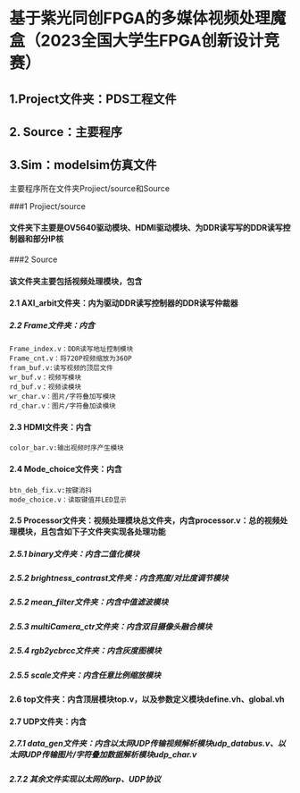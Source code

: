 # 基于紫光同创FPGA的多媒体视频处理魔盒（2023全国大学生FPGA创新设计竞赛）

## 1.Project文件夹：PDS工程文件
## 2. Source：主要程序
## 3.Sim：modelsim仿真文件



主要程序所在文件夹Projiect/source和Source

###1 Projiect/source

#### 文件夹下主要是OV5640驱动模块、HDMI驱动模块、为DDR读写写的DDR读写控制器和部分IP核

###2 Source

#### 该文件夹主要包括视频处理模块，包含

####  2.1 AXI_arbit文件夹：内为驱动DDR读写控制器的DDR读写仲裁器

#####   2.2 Frame文件夹：内含

```
Frame_index.v：DDR读写地址控制模块
Frame_cnt.v：将720P视频缩放为360P
fram_buf.v:读写视频的顶层文件
wr_buf.v：视频写模块
rd_buf.v：视频读模块
wr_char.v：图片/字符叠加写模块
rd_char.v：图片/字符叠加读模块
```

####  2.3 HDMI文件夹：内含

```
color_bar.v:输出视频时序产生模块
```

####  2.4 Mode_choice文件夹：内含

```
btn_deb_fix.v:按键消抖
mode_choice.v：读取键值并LED显示
```

####  2.5 Processor文件夹：视频处理模块总文件夹，内含processor.v：总的视频处理模块，且包含如下子文件夹实现各处理功能

#####  2.5.1 binary文件夹：内含二值化模块

#####  2.5.2 brightness_contrast文件夹：内含亮度/对比度调节模块

#####  2.5.2 mean_filter文件夹：内含中值滤波模块

#####  2.5.3 multiCamera_ctr文件夹：内含双目摄像头融合模块

#####  2.5.4 rgb2ycbrcc文件夹：内含灰度图模块

#####  2.5.5 scale文件夹：内含任意比例缩放模块

####  2.6 top文件夹：内含顶层模块top.v，以及参数定义模块define.vh、global.vh

####  2.7 UDP文件夹：内含

#####  2.7.1 data_gen文件夹：内含以太网UDP传输视频解析模块udp_databus.v、以太网UDP传输图片/字符叠加数据解析模块udp_char.v

#####  2.7.2 其余文件实现以太网的arp、UDP协议